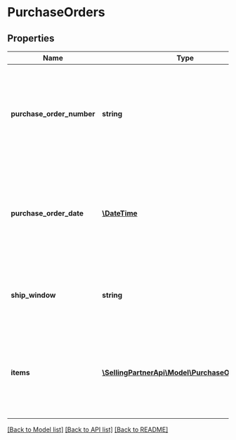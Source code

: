 # PurchaseOrders

## Properties
Name | Type | Description | Notes
------------ | ------------- | ------------- | -------------
**purchase_order_number** | **string** | Purchase order numbers involved in this shipment, list all the PO that are involved as part of this shipment. | [optional] 
**purchase_order_date** | [**\DateTime**](\DateTime.md) | Purchase order numbers involved in this shipment, list all the PO that are involved as part of this shipment. | [optional] 
**ship_window** | **string** | Date range in which shipment is expected for these purchase orders. | [optional] 
**items** | [**\SellingPartnerApi\Model\PurchaseOrderItems[]**](PurchaseOrderItems.md) | A list of the items that are associated to the PO in this transport and their associated details. | [optional] 

[[Back to Model list]](../README.md#documentation-for-models) [[Back to API list]](../README.md#documentation-for-api-endpoints) [[Back to README]](../README.md)


